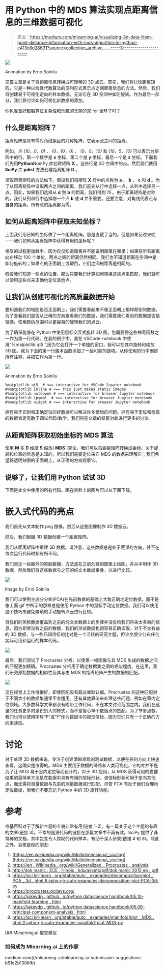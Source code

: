 # 用 Python 中的 MDS 算法实现点距离信息的三维数据可视化

> 原文：<https://medium.com/mlearning-ai/visualizing-3d-data-from-point-distance-information-with-mds-algorithm-in-python-e413c8d28631?source=collection_archive---------3----------------------->

![](img/68651bf6efdd3cffb3733f4ec09f68b5.png)

Animation by Erno Soinila

这篇文章是关于将距离信息转换成可理解的 3D 点云。首先，我们将讨论距离矩阵，它是一种以线性代数算法的便利形式表示点之间距离信息的方法。然后，我们将创建易于可视化定向的样本数据，无论它在 3D 空间中如何旋转。作为最后一部分，我们将讨论如何可视化新数据的添加。

你也准备好超越算法复杂性和乐趣的无聊的双 for 循环了吗？

## 什么是距离矩阵？

距离矩阵是具有零对角线条目的对称矩阵，它表示点之间的距离。

例如，点 *(10，0，0)* 、 *(0，10，0)* 、 *(0，0，10)* 和 *(10，5，10)* 可以表示为矩阵中的行。第一个数字是 **x** 坐标，第二个是 **y** 坐标，最后一个是 **z** 坐标。下面我们先用**Python**NumPy 库创建矩阵 **X** 。这些行是 3D 空间中的点。然后我们使用 **SciPy** 库 **pdist** 方法创建距离矩阵 **D** 。

读取距离矩阵的方法如下。假设我们将矩阵 **X** 行中的点称为 **a** 、 **b** 、 **c** 和 **d** 。为了从距离矩阵中读取两点之间的距离，我们首先从行中选择一点，从列中选择另一点。因此，如果我们选择从 **d** 到 **b** 的距离，我们得到 *15* 。由于距离矩阵是对称的，我们从列和行中选择哪一个点 **b** 或 **d** 并不重要。还要注意，对角线代表点与自身的距离，所有点的距离都为零。

## 如何从距离矩阵中获取未知坐标？

上面我们用已知的坐标做了一个距离矩阵。那是直截了当的。但是如果反过来呢——我们如何从距离矩阵中获得有用的坐标呢？

相反的过程更加棘手，因为仅仅知道距离并不能说明距离在哪里；如果将所有距离向右移动 100 个单位，两点之间的距离仍然相同。我们也不知道距离在空间中是如何旋转的；如果点的正面朝上或颠倒，它们之间的距离是相同的。

假设我们知道一些点的位置，那么只要我们计算如何转换这些点来匹配，我们就可以使用这些点来正确地定位其他点。

## 让我们从创建可视化的高质量数据开始

要知道我们的地图是否正面朝上，我们需要看起来不像正面朝上那样颠倒的数据。为了查看我们是否从正确的方向查看我们的数据，我们需要我们看到的数据是否是镜像。使用颜色范围可以更容易的旋转我们的点云。

为了确保能够在 Python 中使用鼠标交互式旋转 3D 图，您需要将这些神奇函数之一作为第一行代码。在我的例子中，我在 VSCode-notebook 中使用“%matplotlib qt5 ”,因为它会打开一个单独的窗口，我可以在其中旋转和缩放 3D 图。我为下面的第一行魔术函数添加了一些可能的选项。从你使用的行中删除所有注释，并把它作为第一行。

![](img/8e052f3e0c40f0c7773bacedf24326ff.png)

Animation by Erno Soinila

```
%matplotlib qt5  # <== interactive for VSCode Jupyter notebook
#%matplotlib inline # <== this just makes static images 
#%matplotlib notebook # <== interactive for browser Jupyter notebook
#%matplotlib ipympl  # <== interactive for browser Jupyter notebook
#%matplotlib widget # <== interactive for browser Jupyter notebook
```

拥有易于识别和正确定位的好数据可以解决许多繁琐的问题。拥有易于定位和检查的数据肯定有助于调试代码/数学。我们将在文章的结尾对此进行更多的讨论。

## 从距离矩阵获取初始坐标的 MDS 算法

使用 **M** 多 **D** 维度 **S** 缩放( **MDS** )算法，我们可以将距离矩阵转换成坐标。关于旋转和位置的信息是未知的，所以我们需要定位来自 MDS 的数据来理解它；我们希望将透明贴图的正面朝上，从正确的方向观察它。

## 说够了，让我们用 Python 试试 3D

下面是本文中使用的所有代码。画在笑脸上的图片可以从下面下载。

# 嵌入式代码的亮点

我们首先从文本制作 png 图像，然后从这些图像制作 3D 数据云。

然后，我们根据 3D 数据创建一个距离矩阵。

我们从距离矩阵中重建 3D 数据。请注意，这些数据总是处于荒谬的方向，甚至在每次运行代码时都有所不同。

我们添加一些额外的笑脸数据，方法是在之前创建的图像上绘图，并从中制作 3D 数据，然后我们将这些数据与之前的纯文本数据重叠，以进行比较。

![](img/96d6226509ef9df7f23eeb155a6e0972.png)

Image by Erno Soinila

我们可以使用主成分分析(PCA)在先前数据的基础上大致正确地定位数据，而不是像上面 gif 中所示的那样总是使用 Python 中的鼠标手动定位数据。我们可以使用这个技巧来避免繁琐的手动旋转点云进行比较。

将我们的笑脸数据覆盖到之前的纯文本数据上的步骤并没有给我们带来太多新的信息，因为即使没有之前的数据，我们的测试数据也很容易正确读取。对于不太有益的 3D 数据，与一些已知信标的比对是一个活跃的研究主题，但论文很少公布任何实际可用和运行的样本代码。

![](img/e34e579cc1cc8ecf3ff229a30d3c7766.png)

最后，我们测试了 Procrustes 分析，以使第一幅图像与其 MDS 生成的数据之间的匹配更加精确。Procrustes 分析用于确定数据集之间的相似程度。在这里，我们研究原始数据的相似性及其与由 MDS 的距离矩阵产生的数据的匹配。

![](img/0f40bf5cc4a1af08490ffb4d5235072a.png)

这在视觉上工作得很好，即使匹配没有超过库默认值。Procrustes 的这种匹配对于不同大小的数据集通常不太适用。还有其他算法来处理这些问题，例如在室内定位领域。大多数科学文章都没有附带工作代码，不在本文讨论范围之内。我们在这里的任务更多的是识别大的模式，而不是担心单个数据点的匹配。为了节省点数，我们也可以使用字母“P”或“F”作为数据中的视觉信标，因为它们只有一个正确的方向来读取。

# 讨论

对于处理 3D 数据来说，专注于创建清晰直观的测试数据，以便在任何方向上快速查看，这确实是值得的。MDS 主要用于数据的降维和人类可视化，它的库并不是为了让 MDS 易于室内定位等而设计的。对于 3D 应用，从 MDS 获得可用的稳健结果的最简单方法是在数据中具有有用的信标形状，该信标形状可用于定向其他点，而无需将测量数据与先前的测量数据进行匹配。尽管 PCA 有助于我们合理地定位数据，但我们不要忘记 Python 中的 3D 旋转功能。

# 参考

维基百科对于了解新主题的全貌非常有用(链接 1-2)。有一篇关于这个主题的有趣的文章(链接 3)，不幸的是源代码的链接在那篇文章中不再有效。SciPy 提供了非常棒的文档，其中包含令人惊叹的代码样本，有助于深入研究(链接 4 和 8)。除此之外，谷歌是你的朋友:

1.  [https://en.wikipedia.org/wiki/Multidimensional_scaling](https://en.wikipedia.org/wiki/Multidimensional_scaling)
2.  [https://en . Wikipedia . org/wiki/Generalized _ Procrustes _ analysis](https://en.wikipedia.org/wiki/Generalized_Procrustes_analysis)
3.  [http://dok manic . ECE . Illinois . edu/assets/pdf/dok manic 2015 eg . pdf](http://dokmanic.ece.illinois.edu/assets/pdf/Dokmanic2015eg.pdf)
4.  [https://sci kit-learn . org/stable/auto _ examples/decomposition/plot _ PCA _ 3d . html # sphx-glr-auto-examples-decomposition-plot-PCA-3d-py](https://scikit-learn.org/stable/auto_examples/decomposition/plot_pca_3d.html#sphx-glr-auto-examples-decomposition-plot-pca-3d-py)
5.  https://procrustes.qcdevs.org/
6.  [https://jakevdp . github . io/python datascience handbook/05.10-manifold-learning . html](https://jakevdp.github.io/PythonDataScienceHandbook/05.10-manifold-learning.html)
7.  [https://jakevdp . github . io/python datascience handbook/05.09-principal-component-analysis . html](https://jakevdp.github.io/PythonDataScienceHandbook/05.09-principal-component-analysis.html)
8.  [https://sci kit-learn . org/stable/auto _ examples/manifold/plot _ MDS . html # sphx-glr-auto-examples-manifold-plot-MDS-py](https://scikit-learn.org/stable/auto_examples/manifold/plot_mds.html#sphx-glr-auto-examples-manifold-plot-mds-py)

[](/mlearning-ai/mlearning-ai-submission-suggestions-b51e2b130bfb) [## Mlearning.ai 提交建议

### 如何成为 Mlearning.ai 上的作家

medium.com](/mlearning-ai/mlearning-ai-submission-suggestions-b51e2b130bfb)